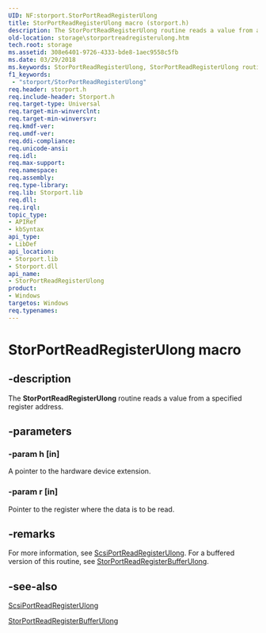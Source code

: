 ```yaml
---
UID: NF:storport.StorPortReadRegisterUlong
title: StorPortReadRegisterUlong macro (storport.h)
description: The StorPortReadRegisterUlong routine reads a value from a specified register address.
old-location: storage\storportreadregisterulong.htm
tech.root: storage
ms.assetid: 308e6401-9726-4333-bde8-1aec9558c5fb
ms.date: 03/29/2018
ms.keywords: StorPortReadRegisterUlong, StorPortReadRegisterUlong routine [Storage Devices], storage.storportreadregisterulong, storport/StorPortReadRegisterUlong, storprt_dd719ccb-d625-4820-a371-dff748037a99.xml
f1_keywords:
 - "storport/StorPortReadRegisterUlong"
req.header: storport.h
req.include-header: Storport.h
req.target-type: Universal
req.target-min-winverclnt: 
req.target-min-winversvr: 
req.kmdf-ver: 
req.umdf-ver: 
req.ddi-compliance: 
req.unicode-ansi: 
req.idl: 
req.max-support: 
req.namespace: 
req.assembly: 
req.type-library: 
req.lib: Storport.lib
req.dll: 
req.irql: 
topic_type:
- APIRef
- kbSyntax
api_type:
- LibDef
api_location:
- Storport.lib
- Storport.dll
api_name:
- StorPortReadRegisterUlong
product:
- Windows
targetos: Windows
req.typenames: 
---
```


# StorPortReadRegisterUlong macro


## -description


The <b>StorPortReadRegisterUlong</b> routine reads a value from a specified register address. 


## -parameters




### -param h [in]

A pointer to the hardware device extension.


### -param r [in]

Pointer to the register where the data is to be read. 


## -remarks



For more information, see <a href="https://docs.microsoft.com/windows-hardware/drivers/ddi/srb/nf-srb-scsiportreadregisterulong">ScsiPortReadRegisterUlong</a>. For a buffered version of this routine, see <a href="https://docs.microsoft.com/windows-hardware/drivers/ddi/storport/nf-storport-storportreadregisterbufferulong">StorPortReadRegisterBufferUlong</a>.




## -see-also




<a href="https://docs.microsoft.com/windows-hardware/drivers/ddi/srb/nf-srb-scsiportreadregisterulong">ScsiPortReadRegisterUlong</a>



<a href="https://docs.microsoft.com/windows-hardware/drivers/ddi/storport/nf-storport-storportreadregisterbufferulong">StorPortReadRegisterBufferUlong</a>
 

 

